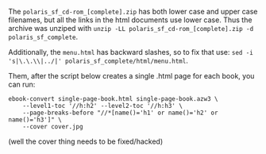 The `polaris_sf_cd-rom_[complete].zip` has both lower case and upper case filenames, but all the links in the html documents use lower case. Thus the archive was unziped with `unzip -LL polaris_sf_cd-rom_[complete].zip -d polaris_sf_complete`.

Additionally, the `menu.html` has backward slashes, so to fix that use: `sed -i 's|\.\.\\|../|' polaris_sf_complete/html/menu.html`.

Them, after the script below creates a single .html page for each  book, you can run:

    ebook-convert single-page-book.html single-page-book.azw3 \
        --level1-toc '//h:h2' --level2-toc '//h:h3' \
        --page-breaks-before "//*[name()='h1' or name()='h2' or name()='h3']" \
        --cover cover.jpg
        
(well the cover thing needs to be fixed/hacked)